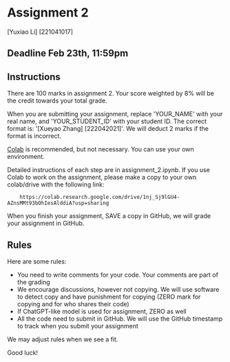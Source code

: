 # Assignment 2

[Yuxiao Li] [221041017]

## Deadline Feb 23th, 11:59pm

## Instructions

There are 100 marks in assignment 2. Your score weighted by 8% will be the credit towards your total grade.

When you are submitting your assignment, replace 'YOUR_NAME' with your real name, and 'YOUR_STUDENT_ID' with your student ID. The correct format is: '[Xueyao Zhang] [222042021]'. We will deduct 2 marks if the format is incorrect.

[Colab](https://colab.research.google.com/) is recommended, but not necessary. You can use your own environment.

Detailed instructions of each step are in assignment_2.ipynb. If you use Colab to work on the assignment, please make a copy to your own colab/drive with the following link: 

        https://colab.research.google.com/drive/1nj_Sj9lGU4-AZnsMMt93bOhIesAlddiA?usp=sharing

When you finish your assignment, SAVE a copy in GitHub, we will grade your assignment in GitHub.

## Rules

Here are some rules:
* You need to write comments for your code. Your comments are part of the grading
* We encourage discussions, however not copying. We will use software to detect copy and have punishment for copying (ZERO mark for copying and for who shares their code)
* If ChatGPT-like model is used for assignment, ZERO as well
* All the code need to submit in GitHub. We will use the GitHub timestamp to track when you submit your assignment

We may adjust rules when we see a fit.

Good luck!


